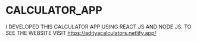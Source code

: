 # CALCULATOR_APP
I DEVELOPED THIS CALCULATOR APP USING REACT JS AND NODE JS. TO SEE THE WEBSITE VISIT https://adityacalculators.netlify.app/
